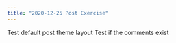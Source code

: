 ```yaml
---
title: "2020-12-25 Post Exercise"
---
```



Test default post theme layout
Test if the comments exist
